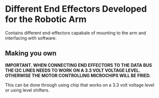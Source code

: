 # Different End Effectors Developed for the Robotic Arm

Contains different end-effectors capabale of mounting to the arm and interfacing with software.

## Making you own
**IMPORTANT. WHEN CONNECTING END EFFECTORS TO THE DATA BUS THE I2C LINES NEEDS TO WORK ON A 3.3 VOLT VOLTAGE LEVEL. OTHERWISE THE MOTOR CONTROLLING MICROCHIPS WILL BE FRIED.**  

This can be done through using chip that works on a 3.3 volt voltage level or using level shifters.
